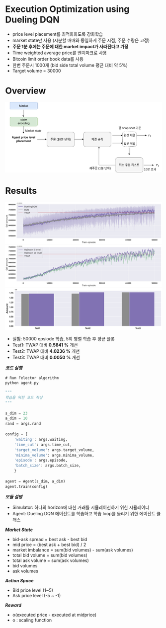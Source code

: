 # Execution Optimization using Dueling DQN
- price level placement를 최적화화도록 강화학습
- market state만 사용 (시분할 매매와 동일하게 주문 시점, 주문 수량은 고정)
- **주문 1분 후에는 주문에 대한 market impact가 사라진다고 가정**
- Time weighted average price를 벤치마크로 사용 
- Bitcoin limit order book data를 사용 
- 한번 주문시 1000개 (bid side total volume 평균 대비 약 5%)
- Target volume = 30000 <br>

# Overview 

![](result/overview_.png)

# Results

![](result/output.png)
![](result/output3.png)
![](result/output2.png)

- 실험: 50000 epsiode 학습, 5회 병렬 학습 후 평균 플롯
- Test1: TWAP 대비 **0.5841 %** 개선
- Test2: TWAP 대비 **4.0236 %** 개선
- Test3: TWAP 대비 **0.0050 %** 개선

***코드 실행***

    # Run Felector algorithm
    python agent.py

```python
"""
학습을 위한 코드 작성
"""

s_dim = 23
a_dim = 10
rand = args.rand

config = {
    'waiting': args.waiting,
    'time_cut': args.time_cut,
    'target_volume': args.target_volume,
    'minima_volume': args.minima_volume,
    'episode': args.episode,
    'batch_size': args.batch_size,
    }

agent = Agent(s_dim, a_dim)
agent.train(config)
```

***모듈 설명***
- Simulator: 하나의 horizon에 대한 거래를 시뮬레이션하기 위한 시뮬레이터
- Agent: Dueling DQN 에이전트를 학습하고 학습 loop를 돌리기 위한 에이전트 클래스

***Market State***
- bid-ask spread = best ask - best bid
- mid price = (best ask + best bid) / 2
- market imbalance = sum(bid volumes) - sum(ask volumes)
- total bid volume = sum(bid volumes)
- total ask volume = sum(ask volumes)
- bid volumes
- ask volumes

***Action Space***
- Bid price level (1~5)
- Ask price level (-5 ~ -1)

***Reward***
- o(executed price - executed at midprice)
- o : scaling function
